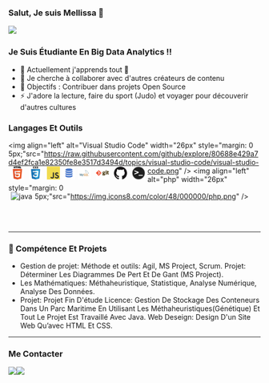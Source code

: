 
### Salut, Je suis Mellissa 👋
![](https://geekflare.com/wp-content/uploads/2021/02/adding-comments-in-code-1200x385.jpg)

### Je Suis Étudiante En Big Data Analytics !!

- 🌱 Actuellement j'apprends tout 🤣
- 👯 Je cherche à collaborer avec d'autres créateurs de contenu
- 🥅 Objectifs : Contribuer dans projets Open Source
- ⚡ J'adore la lecture, faire du sport (Judo) et voyager pour découverir d'autres cultures



### Langages Et Outils

<img align="left" alt="Visual Studio Code" width="26px" style="margin: 0 5px;"src="https://raw.githubusercontent.com/github/explore/80688e429a7d4ef2fca1e82350fe8e3517d3494d/topics/visual-studio-code/visual-studio-code.png" />
<img align="left" alt="HTML5" width="26px"  style="    margin: 0 5px;" src="https://raw.githubusercontent.com/github/explore/80688e429a7d4ef2fca1e82350fe8e3517d3494d/topics/html/html.png" />
<img align="left" alt="CSS3" width="26px" style="    margin: 0 5px;" src="https://raw.githubusercontent.com/github/explore/80688e429a7d4ef2fca1e82350fe8e3517d3494d/topics/css/css.png" />
<img align="left" alt="JavaScript" width="26px" style="margin: 0 5px;" src="https://raw.githubusercontent.com/github/explore/80688e429a7d4ef2fca1e82350fe8e3517d3494d/topics/javascript/javascript.png" />
<img align="left" alt="SQL" width="26px" src="https://raw.githubusercontent.com/github/explore/80688e429a7d4ef2fca1e82350fe8e3517d3494d/topics/sql/sql.png" />
<img align="left" alt="MySQL" width="26px" style="margin: 0 5px;" src="https://raw.githubusercontent.com/github/explore/80688e429a7d4ef2fca1e82350fe8e3517d3494d/topics/mysql/mysql.png" />
<img align="left" alt="Git" width="26px" style="    margin: 0 5px;" src="https://raw.githubusercontent.com/github/explore/80688e429a7d4ef2fca1e82350fe8e3517d3494d/topics/git/git.png" />
<img align="left" alt="GitHub" width="26px"  style="margin: 0 5px;" src="https://raw.githubusercontent.com/github/explore/78df643247d429f6cc873026c0622819ad797942/topics/github/github.png" />
<img align="left" alt="Terminal" width="26px" style="margin: 0 5px;" src="https://raw.githubusercontent.com/github/explore/80688e429a7d4ef2fca1e82350fe8e3517d3494d/topics/terminal/terminal.png" />
<img align="left" alt="php" width="26px" style="margin: 0 5px;"src="https://img.icons8.com/color/48/000000/php.png" />
<img align="left" alt="java" style="margin: 0 5px; display:block;height:25px" src="https://img.icons8.com/color/48/000000/python.png"/>


<br />
<br />

---

### 📕 Compétence Et Projets

<!-- Mes Compétence:START -->
- Gestion de projet: 
   Méthode et outils: Agil, MS Project, Scrum.
   Projet: Déterminer Les Diagrammes De Pert Et De Gant (MS Project).
- Les Mathématiques: Méthaheuristique, Statistique, Analyse Numérique, Analyse Des Données.
- Projet: 
   Projet Fin D'étude Licence:
   Gestion De Stockage Des Conteneurs Dans Un Parc Maritime En Utilisant Les Méthaheuristiques(Génétique) Et Tout Le Projet Est Travaillé Avec Java.
   Web Deseign:
   Design D'un Site Web Qu’avec HTML Et CSS.
<!-- Mes Compétence:END -->
---
### Me Contacter 
<p align="left">

[<a href = "https://www.linkedin.com/in/subham-raoniar/"><img src="https://img.icons8.com/fluent/48/000000/linkedin.png"/></a>][linkedin][<a href = "https://www.instagram.com/subhamraoniar/"><img src="https://img.icons8.com/fluent/48/000000/instagram-new.png"/></a>][instagram]

</p>



[instagram]: https://www.instagram.com/melani_tech/?hl=fr
[linkedin]: https://www.linkedin.com/in/mellissa-misraoui-427719180/
